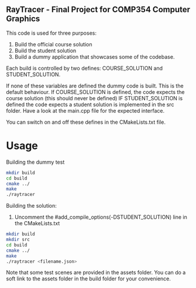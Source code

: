 ## RayTracer - Final Project for COMP354 Computer Graphics

This code is used for three purposes:

1) Build the official course solution
2) Build the student solution 
3) Build a dummy application that showcases some of the codebase.

Each build is controlled by two defines:
COURSE_SOLUTION and STUDENT_SOLUTION.

If none of these variables are defined the dummy code is built. This is the default behaviour.
If COURSE_SOLUTION is defined, the code expects the course solution (this should never be defined)
IF STUDENT_SOLUTION is defined the code expects a student solution is implemented in the src folder. Have a look at the main.cpp file for the expected interface.

You can switch on and off these defines in the CMakeLists.txt file. 

# Usage
Building the dummy test

```bash
mkdir build
cd build
cmake ../
make
./raytracer
```

Building the solution:
1) Uncomment the #add_compile_options(-DSTUDENT_SOLUTION) line in the CMakeLists.txt 
```bash
mkdir build
mkdir src
cd build
cmake ../
make
./raytracer <filename.json>
```

Note that some test scenes are provided in the assets folder. You can do a soft link to the assets folder in the build folder for your convenience.
